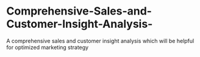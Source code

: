 # Comprehensive-Sales-and-Customer-Insight-Analysis-
A comprehensive sales and customer insight analysis which will be helpful for optimized marketing strategy
